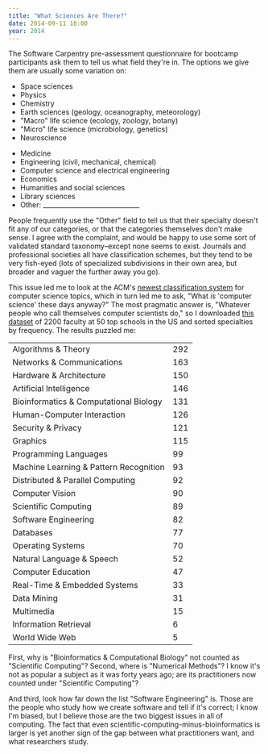 ```yaml
---
title: "What Sciences Are There?"
date: 2014-09-11 18:00
year: 2014
---
```

<p>
  The Software Carpentry pre-assessment questionnaire for bootcamp participants
  ask them to tell us what field they're in.
  The options we give them are usually some variation on:
</p>
<div class="container">
  <div class="span4">
    <ul>
      <li>Space sciences</li>
      <li>Physics</li>
      <li>Chemistry</li>
      <li>Earth sciences (geology, oceanography, meteorology)</li>
      <li>"Macro" life science (ecology, zoology, botany)</li>
      <li>"Micro" life science (microbiology, genetics)</li>
      <li>Neuroscience</li>
    </ul>
  </div>
  <div class="span4">
    <ul>
      <li>Medicine</li>
      <li>Engineering (civil, mechanical, chemical)</li>
      <li>Computer science and electrical engineering</li>
      <li>Economics</li>
      <li>Humanities and social sciences</li>
      <li>Library sciences</li>
      <li>Other: ______________________________</li>
    </ul>
  </div>
</div>
<p>
  People frequently use the "Other" field to tell us that
  their specialty doesn't fit any of our categories,
  or that the categories themselves don't make sense.
  I agree with the complaint,
  and would be happy to use some sort of validated standard taxonomy–except
  none seems to exist.
  Journals and professional societies all have classification schemes,
  but they tend to be very fish-eyed
  (lots of specialized subdivisions in their own area,
  but broader and vaguer the further away you go).
</p>
<p>
  This issue led me to look at
  the ACM's <a href="http://www.acm.org/about/class/class/2012">newest classification system</a>
  for computer science topics,
  which in turn led me to ask,
  "What <em>is</em> 'computer science' these days anyway?"
  The most pragmatic answer is,
  "Whatever people who call themselves computer scientists do,"
  so I downloaded
  <a href="http://cs.brown.edu/people/alexpap/faculty_dataset.html">this dataset</a>
  of 2200 faculty at 50 top schools in the US
  and sorted specialties by frequency.
  The results puzzled me:
</p>
<table class="table table-striped">
  <tr>
    <td>Algorithms &amp; Theory</td>
    <td>292</td>
  </tr>
  <tr>
    <td>Networks &amp; Communications</td>
    <td>163</td>
  </tr>
  <tr>
    <td>Hardware &amp; Architecture</td>
    <td>150</td>
  </tr>
  <tr>
    <td>Artificial Intelligence</td>
    <td>146</td>
  </tr>
  <tr>
    <td>Bioinformatics &amp; Computational Biology</td>
    <td>131</td>
  </tr>
  <tr>
    <td>Human-Computer Interaction</td>
    <td>126</td>
  </tr>
  <tr>
    <td>Security &amp; Privacy</td>
    <td>121</td>
  </tr>
  <tr>
    <td>Graphics</td>
    <td>115</td>
  </tr>
  <tr>
    <td>Programming Languages</td>
    <td>99</td>
  </tr>
  <tr>
    <td>Machine Learning &amp; Pattern Recognition</td>
    <td>93</td>
  </tr>
  <tr>
    <td>Distributed &amp; Parallel Computing</td>
    <td>92</td>
  </tr>
  <tr>
    <td>Computer Vision</td>
    <td>90</td>
  </tr>
  <tr>
    <td>Scientific Computing</td>
    <td>89</td>
  </tr>
  <tr>
    <td>Software Engineering</td>
    <td>82</td>
  </tr>
  <tr>
    <td>Databases</td>
    <td>77</td>
  </tr>
  <tr>
    <td>Operating Systems</td>
    <td>70</td>
  </tr>
  <tr>
    <td>Natural Language &amp; Speech</td>
    <td>52</td>
  </tr>
  <tr>
    <td>Computer Education</td>
    <td>47</td>
  </tr>
  <tr>
    <td>Real-Time &amp; Embedded Systems</td>
    <td>33</td>
  </tr>
  <tr>
    <td>Data Mining</td>
    <td>31</td>
  </tr>
  <tr>
    <td>Multimedia</td>
    <td>15</td>
  </tr>
  <tr>
    <td>Information Retrieval</td>
    <td>6</td>
  </tr>
  <tr>
    <td>World Wide Web</td>
    <td>5</td>
  </tr>
</table>
<p>
  First,
  why is "Bioinformatics &amp; Computational Biology" not counted as "Scientific Computing"?
  Second,
  where is "Numerical Methods"?
  I know it's not as popular a subject as it was forty years ago;
  are its practitioners now counted under "Scientific Computing"?
</p>
<p>
  And third,
  look how far down the list "Software Engineering" is.
  Those are the people who study how we create software and tell if it's correct;
  I know I'm biased,
  but I believe those are the two biggest issues in all of computing.
  The fact that even scientific-computing-minus-bioinformatics is larger
  is yet another sign of the gap between what practitioners want,
  and what researchers study.
</p>
